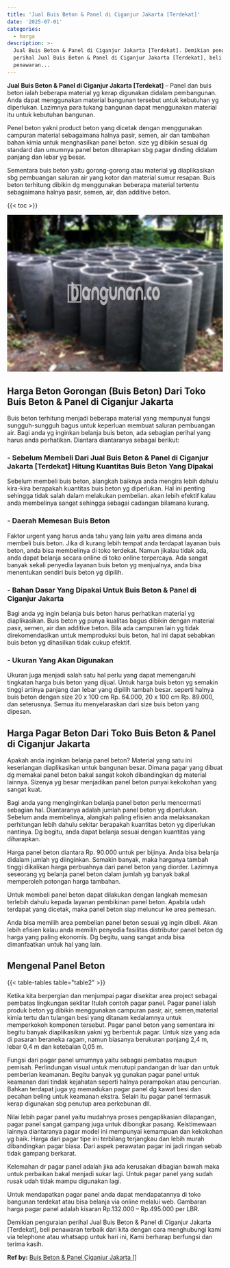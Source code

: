 ```yaml
---
title: 'Jual Buis Beton & Panel di Ciganjur Jakarta [Terdekat]'
date: '2025-07-01'
categories:
  - harga
description: >-
  Jual Buis Beton & Panel di Ciganjur Jakarta [Terdekat]. Demikian penguraian
  perihal Jual Buis Beton & Panel di Ciganjur Jakarta [Terdekat], beli
  penawaran...
---
```


**Jual Buis Beton & Panel di Ciganjur Jakarta \[Terdekat\]** – Panel dan buis beton ialah beberapa material yg kerap digunakan didalam pembangunan. Anda dapat menggunakan material bangunan tersebut untuk kebutuhan yg diperlukan. Lazimnya para tukang bangunan dapat menggunakan material itu untuk kebutuhan bangunan.

Penel beton yakni product beton yang dicetak dengan menggunakan campuran material sebagaimana halnya pasir, semen, air dan tambahan bahan kimia untuk menghasilkan panel beton. size yg dibikin sesuai dg standard dan umumnya panel beton diterapkan sbg pagar dinding didalam panjang dan lebar yg besar.

Sementara buis beton yaitu gorong-gorong atau material yg diaplikasikan sbg pembuangan saluran air yang kotor dan material sumur resapan. Buis beton terhitung dibikin dg menggunakan beberapa material tertentu sebagaimana halnya pasir, semen, air, dan additive beton.

{{< toc >}}

![Jual Buis Beton & Panel di Ciganjur Jakarta [Terdekat]](/images/jual-panel-buis-beton-murah-11.png)

## Harga Beton Gorongan (Buis Beton) Dari Toko Buis Beton & Panel di Ciganjur Jakarta

Buis beton terhitung menjadi beberapa material yang mempunyai fungsi sungguh-sungguh bagus untuk keperluan membuat saluran pembuangan air. Bagi anda yg inginkan belanja buis beton, ada sebagian perihal yang harus anda perhatikan. Diantara diantaranya sebagai berikut:

### \- Sebelum Membeli Dari Jual Buis Beton & Panel di Ciganjur Jakarta \[Terdekat\] Hitung Kuantitas Buis Beton Yang Dipakai

Sebelum membeli buis beton, alangkah baiknya anda mengira lebih dahulu kira-kira berapakah kuantitas buis beton yg diperlukan. Hal ini penting sehingga tidak salah dalam melakukan pembelian. akan lebih efektif kalau anda membelinya sangat sehingga sebagai cadangan bilamana kurang.

### \- Daerah Memesan Buis Beton

Faktor urgent yang harus anda tahu yang lain yaitu area dimana anda membeli buis beton. Jika di kurang lebih tempat anda terdapat layanan buis beton, anda bisa membelinya di toko terdekat. Namun jikalau tidak ada, anda dapat belanja secara online di toko online terpercaya. Ada sangat banyak sekali penyedia layanan buis beton yg menjualnya, anda bisa menentukan sendiri buis beton yg dipilih.

### \- Bahan Dasar Yang Dipakai Untuk Buis Beton & Panel di Ciganjur Jakarta

Bagi anda yg ingin belanja buis beton harus perhatikan material yg diaplikasikan. Buis beton yg punya kualitas bagus dibikin dengan material pasir, semen, air dan additive beton. Bila ada campuran lain yg tidak direkomendasikan untuk memproduksi buis beton, hal ini dapat sebabkan buis beton yg dihasilkan tidak cukup efektif.

### \- Ukuran Yang Akan Digunakan

Ukuran juga menjadi salah satu hal perlu yang dapat memengaruhi tingkatan harga buis beton yang dijual. Untuk harga buis beton yg semakin tinggi artinya panjang dan lebar yang dipilih tambah besar. seperti halnya buis beton dengan size 20 x 100 cm Rp. 64.000, 20 x 100 cm Rp. 89.000, dan seterusnya. Semua itu menyelaraskan dari size buis beton yang dipesan.

## Harga Pagar Beton Dari Toko Buis Beton & Panel di Ciganjur Jakarta

Apakah anda inginkan belanja panel beton? Material yang satu ini keseriangan diaplikasikan untuk bangunan besar. Dimana pagar yang dibuat dg memakai panel beton bakal sangat kokoh dibandingkan dg material lainnya. Sizenya yg besar menjadikan panel beton punyai kekokohan yang sangat kuat.

Bagi anda yang menginginkan belanja panel beton perlu mencermati sebagian hal. Diantaranya adalah jumlah panel beton yg diperlukan. Sebelum anda membelinya, alangkah paling efisien anda melaksanakan perhitungan lebih dahulu sekitar berapakah kuantitas beton yg diperlukan nantinya. Dg begitu, anda dapat belanja sesuai dengan kuantitas yang diharapkan.

Harga panel beton diantara Rp. 90.000 untuk per bijinya. Anda bisa belanja didalam jumlah yg diinginkan. Semakin banyak, maka harganya tambah tinggi dikalikan harga perbuahnya dari panel beton yang diorder. Lazimnya seseorang yg belanja panel beton dalam jumlah yg banyak bakal memperoleh potongan harga tambahan.

Untuk membeli panel beton dapat dilakukan dengan langkah memesan terlebih dahulu kepada layanan pembikinan panel beton. Apabila udah terdapat yang dicetak, maka panel beton siap meluncur ke area pemesan.

Anda bisa memilih area pembelian panel beton sesuai yg ingin dibeli. Akan lebih efisien kalau anda memilih penyedia fasilitas distributor panel beton dg harga yang paling ekonomis. Dg begitu, uang sangat anda bisa dimanfaatkan untuk hal yang lain.

## Mengenal Panel Beton

{{< table-tables table="table2" >}}

Ketika kita berpergian dan menjumpai pagar disekitar area project sebagai pembatas lingkungan seklitar Itulah contoh pagar panel. Pagar panel ialah produk beton yg dibikin menggunakan campuran pasir, air, semen,material kimia tertu dan tulangan besi yang ditanam kedalamnya untuk memperkokoh komponen tersebut. Pagar panel beton yang sementara ini begitu banyak diaplikasikan yakni yg berbentuk pagar. Untuk size yang ada di pasaran beraneka ragam, namun biasanya berukuran panjang 2,4 m, lebar 0,4 m dan ketebalan 0,05 m.

Fungsi dari pagar panel umumnya yaitu sebagai pembatas maupun pemisah. Perlindungan visual untuk menutupi pandangan dr luar dan untuk pemberian keamanan. Begitu banyak yg gunakan pagar panel untuk keamanan dari tindak kejahatan seperti halnya perampokan atau pencurian. Bahkan terdapat juga yg memadukan pagar panel dg kawat besi dan pecahan beling untuk keamanan ekstra. Selain itu pagar panel termasuk kerap digunakan sbg penutup area perkebunan dll.

Nilai lebih pagar panel yaitu mudahnya proses pengaplikasian dilapangan, pagar panel sangat gampang juga untuk dibongkar pasang. Keistimewaan lainnya diantaranya pagar model ini mempunyai kemampuan dan kekokohan yg baik. Harga dari pagar tipe ini terbilang terjangkau dan lebih murah dibandingkan pagar biasa. Dari aspek perawatan pagar ini jadi ringan sebab tidak gampang berkarat.

Kelemahan dr pagar panel adalah jika ada kerusakan dibagian bawah maka untuk perbaikan bakal menjadi sukar lagi. Untuk pagar panel yang sudah rusak udah tidak mampu digunakan lagi.

Untuk mendapatkan pagar panel anda dapat mendapatannya di toko bangunan terdekat atau bisa belanja via online melalui web. Gambaran harga pagar panel adalah kisaran Rp.132.000 – Rp.495.000 per LBR.

Demikian penguraian perihal Jual Buis Beton & Panel di Ciganjur Jakarta \[Terdekat\], beli penawaran terbaik dari kita dengan cara menghubungi kami via telephone atau whatsapp untuk hari ini, Kami berharap berfungsi dan terima kasih.

**Ref by:** [Buis Beton & Panel Ciganjur Jakarta []](https://id.wikipedia.org/wiki/Buis)

